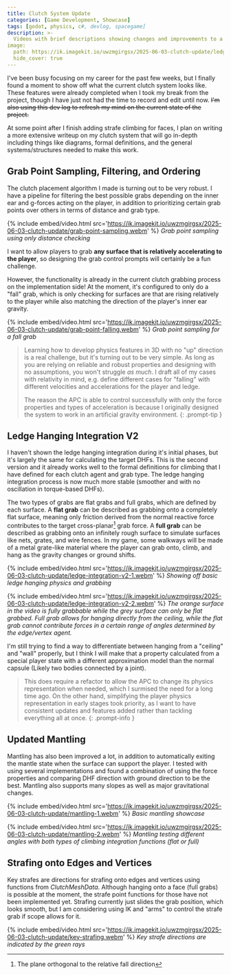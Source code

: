 ```yaml
---
title: Clutch System Update
categories: [Game Development, Showcase]
tags: [godot, physics, c#, devlog, spacegame]
description: >-
  Videos with brief descriptions showing changes and improvements to a custom clutch system.
image:
  path: https://ik.imagekit.io/uwzmgirgsx/2025-06-03-clutch-update/ledge-integration-v2-2.webm/ik-thumbnail.jpg
  hide_cover: true
---
```


I've been busy focusing on my career for the past few weeks, but I finally found a moment to show off what the current clutch system looks like. These features were already completed when I took my break from the project, though I have just not had the time to record and edit until now. ~~I'm also using this dev log to refresh my mind on the current state of the project.~~

At some point after I finish adding strafe climbing for faces, I plan on writing a more extensive writeup on my clutch system that will go in-depth including things like diagrams, formal definitions, and the general systems/structures needed to make this work.

## Grab Point Sampling, Filtering, and Ordering

The clutch placement algorithm I made is turning out to be very robust. I have a pipeline for filtering the best possible grabs depending on the inner ear and g-forces acting on the player, in addition to prioritizing certain grab points over others in terms of distance and grab type.

{% include embed/video.html src='https://ik.imagekit.io/uwzmgirgsx/2025-06-03-clutch-update/grab-point-sampling.webm' %}
_Grab point sampling using only distance checking_

I want to allow players to grab __any surface that is relatively accelerating to the player__, so designing the grab control prompts will certainly be a fun challenge.

However, the functionality is already in the current clutch grabbing process on the implementation side! At the moment, it's configured to only do a "fall" grab, which is only checking for surfaces are that are rising relatively to the player while also matching the direction of the player's inner ear gravity.

{% include embed/video.html src='https://ik.imagekit.io/uwzmgirgsx/2025-06-03-clutch-update/grab-point-falling.webm' %}
_Grab point sampling for a fall grab_

> Learning how to develop physics features in 3D with no "up" direction is a real challenge, but it's turning out to be very simple. As long as you are relying on reliable and robust properties and designing with no assumptions, you won't struggle *as much*. I draft all of my cases with relativity in mind, e.g. define different cases for "falling" with different velocities and accelerations for the player and ledge.
> 
> The reason the APC is able to control successfully with only the force properties and types of acceleration is because I originally designed the system to work in an artificial gravity environment.
{: .prompt-tip }

## Ledge Hanging Integration V2

I haven't shown the ledge hanging integration during it's initial phases, but it's largely the same for calculating the target DHFs. This is the second version and it already works well to the formal definitions for climbing that I have defined for each clutch agent and grab type. The ledge hanging integration process is now much more stable (smoother and with no oscillation in torque-based DHFs).

The two types of grabs are flat grabs and full grabs, which are defined by each surface.
A **flat grab** can be described as grabbing onto a completely flat surface, meaning only friction derived from the normal reactive force contributes to the target cross-planar[^cross-planar] grab force.
A **full grab** can be described as grabbing onto an infinitely rough surface to simulate surfaces like nets, grates, and wire fences. In my game, some walkways will be made of a metal grate-like material where the player can grab onto, climb, and hang as the gravity changes or ground shifts.

{% include embed/video.html src='https://ik.imagekit.io/uwzmgirgsx/2025-06-03-clutch-update/ledge-integration-v2-1.webm' %}
_Showing off basic ledge hanging physics and grabbing_

{% include embed/video.html src='https://ik.imagekit.io/uwzmgirgsx/2025-06-03-clutch-update/ledge-integration-v2-2.webm' %}
_The orange surface in the video is fully grabbable while the grey surface can only be flat grabbed. Full grab allows for hanging directly from the ceiling, while the flat grab cannot contribute forces in a certain range of angles determined by the edge/vertex agent._

I'm still trying to find a way to differentiate between hanging from a "ceiling" and "wall" properly, but I think I will make that a property calculated from a special player state with a different approximation model than the normal capsule (Likely two bodies connected by a joint).

> This does require a refactor to allow the APC to change its physics representation when needed, which I surmised the need for a long time ago. On the other hand, simplifying the player physics representation in early stages took priority, as I want to have consistent updates and features added rather than tackling everything all at once.
{: .prompt-info }

## Updated Mantling

Mantling has also been improved a lot, in addition to automatically exiting the mantle state when the surface can support the player. I tested with using several implementations and found a combination of using the force properties and comparing DHF direction with ground direction to be the best. Mantling also supports many slopes as well as major gravitational changes.

{% include embed/video.html src='https://ik.imagekit.io/uwzmgirgsx/2025-06-03-clutch-update/mantling-1.webm' %}
_Basic mantling showcase_

{% include embed/video.html src='https://ik.imagekit.io/uwzmgirgsx/2025-06-03-clutch-update/mantling-2.webm' %}
_Mantling testing different angles with both types of climbing integration functions (flat or full)_

## Strafing onto Edges and Vertices

Key strafes are directions for strafing onto edges and vertices using functions from *ClutchMeshData*. Although hanging onto a face (full grabs) is possible at the moment, the strafe point functions for those have not been implemented yet.
Strafing currently just slides the grab position, which looks smooth, but I am considering using IK and "arms" to control the strafe grab if scope allows for it.

{% include embed/video.html src='https://ik.imagekit.io/uwzmgirgsx/2025-06-03-clutch-update/key-strafing.webm' %}
_Key strafe directions are indicated by the green rays_

[^cross-planar]: The plane orthogonal to the relative fall direction
